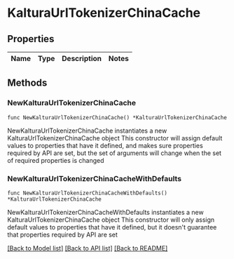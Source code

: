 # KalturaUrlTokenizerChinaCache

## Properties

Name | Type | Description | Notes
------------ | ------------- | ------------- | -------------

## Methods

### NewKalturaUrlTokenizerChinaCache

`func NewKalturaUrlTokenizerChinaCache() *KalturaUrlTokenizerChinaCache`

NewKalturaUrlTokenizerChinaCache instantiates a new KalturaUrlTokenizerChinaCache object
This constructor will assign default values to properties that have it defined,
and makes sure properties required by API are set, but the set of arguments
will change when the set of required properties is changed

### NewKalturaUrlTokenizerChinaCacheWithDefaults

`func NewKalturaUrlTokenizerChinaCacheWithDefaults() *KalturaUrlTokenizerChinaCache`

NewKalturaUrlTokenizerChinaCacheWithDefaults instantiates a new KalturaUrlTokenizerChinaCache object
This constructor will only assign default values to properties that have it defined,
but it doesn't guarantee that properties required by API are set


[[Back to Model list]](../README.md#documentation-for-models) [[Back to API list]](../README.md#documentation-for-api-endpoints) [[Back to README]](../README.md)


